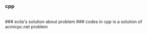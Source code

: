 ### cpp
<br/>
### ecila's solution about problem
### codes in cpp is a solution of acmicpc.net problem
